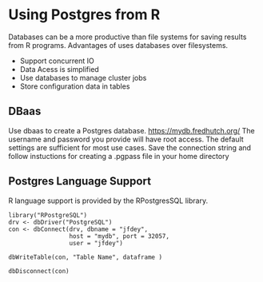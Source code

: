 # Using Postgres from R 

Databases can be a more productive than file systems for saving results from R programs.  Advantages of uses databases over filesystems.
- Support concurrent IO
- Data Acess is simplified
- Use databases to manage cluster jobs
- Store configuration data in tables

## DBaas
Use dbaas to create a Postgres database. <https://mydb.fredhutch.org/> The username and password you provide will have root access. The default settings are sufficient for most use cases. Save the connection string and follow instuctions for creating a .pgpass file in your home directory

## Postgres Language Support
R language support is provided by the RPostgresSQL library. 
```
library("RPostgreSQL")
drv <- dbDriver("PostgreSQL")
con <- dbConnect(drv, dbname = "jfdey",
                 host = "mydb", port = 32057,
                 user = "jfdey")

dbWriteTable(con, "Table Name", dataframe )

dbDisconnect(con)
```
